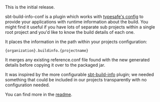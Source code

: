This is the initial release.

sbt-build-info-conf is a plugin which works with [typesafe's config](https://github.com/typesafehub/config) to provide your
applications with runtime information about the build. You might find it useful if you have lots of separate sub projects within a single root project
and you'd like to know the build details of each one.

It places the information in the path within your projects configuration:

    {organization}.buildinfo.{projectname}

It merges any existing reference.conf file found with the new generated details before copying it over to the packaged jar.

It was inspired by the more configurable [sbt-build-info](https://github.com/sbt/sbt-buildinfo)
plugin; we needed something that could be included in our projects transparently with no
configuration needed.

You can find more in the [readme](https://github.com/Sensatus/sbt-build-info-conf#readme).
